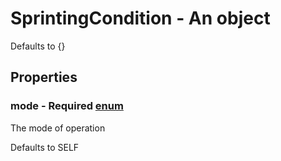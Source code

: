 

# SprintingCondition - An object



Defaults to {}



## Properties



### mode - Required [enum](enum)



 The mode of operation



Defaults to SELF

